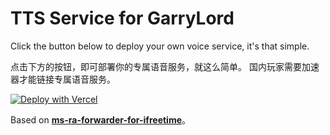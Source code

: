 # TTS Service for GarryLord

Click the button below to deploy your own voice service, it's that simple.

点击下方的按钮，即可部署你的专属语音服务，就这么简单。
国内玩家需要加速器才能链接专属语音服务。

[![Deploy with Vercel](https://vercel.com/button)](https://vercel.com/new/clone?repository-url=https%3A%2F%2Fgithub.com%2Fobscurefreeman%2Fgarrylord-voice-service&project-name=garrylord-voice-service&repository-name=garrylord-voice-service)

Based on **[ms-ra-forwarder-for-ifreetime](https://github.com/yy4382/ms-ra-forwarder-for-ifreetime)**。